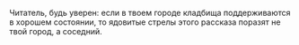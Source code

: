 <!--2016-12-17 21:58:09-->
Читатель, будь уверен: если в твоем городе кладбища поддерживаются в хорошем состоянии, то ядовитые стрелы этого рассказа поразят не твой город, а соседний.
